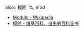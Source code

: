also:: 模除, %, mod

- [Modulo - Wikipedia](https://en.wikipedia.org/wiki/Modulo)
- [模除 - 维基百科，自由的百科全书](https://zh.wikipedia.org/wiki/%E6%A8%A1%E9%99%A4)